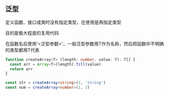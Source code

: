 ## 泛型
定义函数、接口或类时没有指定类型，在使用是再指定类型

目的是极大程度的复用代码

在函数名后使用'<泛型参数>'，一般泛型参数用T作为名称，然后把函数中不明确的类型都用T代表
```typescript
function createArray<T> (length: number, value: T): T[] {
  const arr = Array<T>(length).fill(value)
  return arr
}

const str = createArray<string>(1, 'string')
const num = createArray<number>(1, 2)
```
